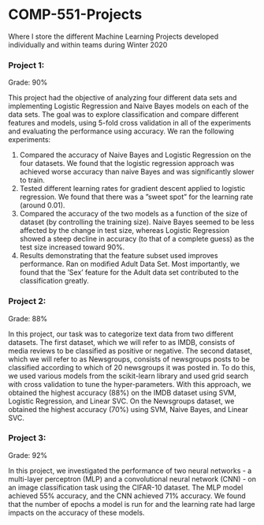 # COMP-551-Projects
Where I store the different Machine Learning Projects developed individually and within teams during Winter 2020

### Project 1:

Grade: 90%

This project had the objective of analyzing four different data sets and implementing Logistic Regression and Naive Bayes models on each of the data sets. The goal was to explore classification and compare different features and models, using 5-fold cross validation in all of the experiments and evaluating the performance using accuracy. We ran the following experiments:
1. Compared the accuracy of Naive Bayes and Logistic Regression on the four datasets.
We found that the logistic regression approach was achieved worse accuracy than naive Bayes and was significantly slower to train.
2. Tested different learning rates for gradient descent applied to logistic regression. We found that there was a ”sweet spot” for the learning rate (around 0.01).
3. Compared the accuracy of the two models as a function of the size of dataset (by controlling the training size).
Naive Bayes seemed to be less affected by the change in test size, whereas Logistic Regression showed a steep decline in accuracy (to that of a complete guess) as the test size increased toward 90%.
4. Results demonstrating that the feature subset used improves performance. Ran on modified Adult Data Set. Most importantly, we found that the ’Sex’ feature for the Adult data set contributed to the classification greatly.

### Project 2:

Grade: 88%

In this project, our task was to categorize text data from two different datasets. The first dataset, which we will refer to as IMDB, consists of media reviews to be classified as positive or negative. The second dataset, which we will refer to as Newsgroups, consists of newsgroups posts to be classified according to which of 20 newsgroups it was posted in. To do this, we used various models from the scikit-learn library and used grid search with cross validation to tune the hyper-parameters. With this approach, we obtained the highest accuracy (88%) on the IMDB dataset using SVM, Logistic Regression, and Linear SVC. On the Newsgroups dataset, we obtained the highest accuracy (70%) using SVM, Naive Bayes, and Linear SVC.

### Project 3:

Grade: 92%

In this project, we investigated the performance of two neural networks - a multi-layer perceptron (MLP) and a convolutional neural network (CNN) - on an image classification task using the CIFAR-10 dataset. The MLP model achieved 55% accuracy, and the CNN achieved 71% accuracy. We found that the number of epochs a model is run for and the learning rate had large impacts on the accuracy of these models.
